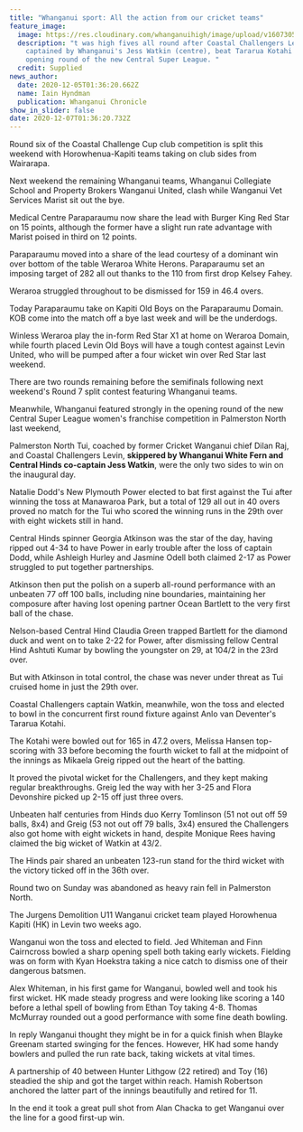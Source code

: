 ```yaml
---
title: "Whanganui sport: All the action from our cricket teams"
feature_image:
  image: https://res.cloudinary.com/whanganuihigh/image/upload/v1607305052/News/Jess_Watkin._ex_chron_5.12.20_phtot_supplied.jpg
  description: "t was high fives all round after Coastal Challengers Levin,
    captained by Whanganui's Jess Watkin (centre), beat Tararua Kotahi in the
    opening round of the new Central Super League. "
  credit: Supplied
news_author:
  date: 2020-12-05T01:36:20.662Z
  name: Iain Hyndman
  publication: Whanganui Chronicle
show_in_slider: false
date: 2020-12-07T01:36:20.732Z
---
```

Round six of the Coastal Challenge Cup club competition is split this weekend with Horowhenua-Kapiti teams taking on club sides from Wairarapa.

Next weekend the remaining Whanganui teams, Whanganui Collegiate School and Property Brokers Wanganui United, clash while Wanganui Vet Services Marist sit out the bye.

Medical Centre Paraparaumu now share the lead with Burger King Red Star on 15 points, although the former have a slight run rate advantage with Marist poised in third on 12 points.

Paraparaumu moved into a share of the lead courtesy of a dominant win over bottom of the table Weraroa White Herons. Paraparaumu set an imposing target of 282 all out thanks to the 110 from first drop Kelsey Fahey.

Weraroa struggled throughout to be dismissed for 159 in 46.4 overs.

Today Paraparaumu take on Kapiti Old Boys on the Paraparaumu Domain. KOB come into the match off a bye last week and will be the underdogs.

Winless Weraroa play the in-form Red Star X1 at home on Weraroa Domain, while fourth placed Levin Old Boys will have a tough contest against Levin United, who will be pumped after a four wicket win over Red Star last weekend.

There are two rounds remaining before the semifinals following next weekend's Round 7 split contest featuring Whanganui teams.

Meanwhile, Whanganui featured strongly in the opening round of the new Central Super League women's franchise competition in Palmerston North last weekend,

Palmerston North Tui, coached by former Cricket Wanganui chief Dilan Raj, and Coastal Challengers Levin, **skippered by Whanganui White Fern and Central Hinds co-captain Jess Watkin**, were the only two sides to win on the inaugural day.

Natalie Dodd's New Plymouth Power elected to bat first against the Tui after winning the toss at Manawaroa Park, but a total of 129 all out in 40 overs proved no match for the Tui who scored the winning runs in the 29th over with eight wickets still in hand.

Central Hinds spinner Georgia Atkinson was the star of the day, having ripped out 4-34 to have Power in early trouble after the loss of captain Dodd, while Ashleigh Hurley and Jasmine Odell both claimed 2-17 as Power struggled to put together partnerships.

Atkinson then put the polish on a superb all-round performance with an unbeaten 77 off 100 balls, including nine boundaries, maintaining her composure after having lost opening partner Ocean Bartlett to the very first ball of the chase.

Nelson-based Central Hind Claudia Green trapped Bartlett for the diamond duck and went on to take 2-22 for Power, after dismissing fellow Central Hind Ashtuti Kumar by bowling the youngster on 29, at 104/2 in the 23rd over.

But with Atkinson in total control, the chase was never under threat as Tui cruised home in just the 29th over.

Coastal Challengers captain Watkin, meanwhile, won the toss and elected to bowl in the concurrent first round fixture against Anlo van Deventer's Tararua Kotahi.

The Kotahi were bowled out for 165 in 47.2 overs, Melissa Hansen top-scoring with 33 before becoming the fourth wicket to fall at the midpoint of the innings as Mikaela Greig ripped out the heart of the batting.

It proved the pivotal wicket for the Challengers, and they kept making regular breakthroughs. Greig led the way with her 3-25 and Flora Devonshire picked up 2-15 off just three overs.

Unbeaten half centuries from Hinds duo Kerry Tomlinson (51 not out off 59 balls, 8x4) and Greig (53 not out off 79 balls, 3x4) ensured the Challengers also got home with eight wickets in hand, despite Monique Rees having claimed the big wicket of Watkin at 43/2.

The Hinds pair shared an unbeaten 123-run stand for the third wicket with the victory ticked off in the 36th over.

Round two on Sunday was abandoned as heavy rain fell in Palmerston North.

The Jurgens Demolition U11 Wanganui cricket team played Horowhenua Kapiti (HK) in Levin two weeks ago.

Wanganui won the toss and elected to field. Jed Whiteman and Finn Cairncross bowled a sharp opening spell both taking early wickets. Fielding was on form with Kyan Hoekstra taking a nice catch to dismiss one of their dangerous batsmen.

Alex Whiteman, in his first game for Wanganui, bowled well and took his first wicket. HK made steady progress and were looking like scoring a 140 before a lethal spell of bowling from Ethan Toy taking 4-8. Thomas McMurray rounded out a good performance with some fine death bowling.

In reply Wanganui thought they might be in for a quick finish when Blayke Greenam started swinging for the fences. However, HK had some handy bowlers and pulled the run rate back, taking wickets at vital times.

A partnership of 40 between Hunter Lithgow (22 retired) and Toy (16) steadied the ship and got the target within reach. Hamish Robertson anchored the latter part of the innings beautifully and retired for 11.

In the end it took a great pull shot from Alan Chacka to get Wanganui over the line for a good first-up win.
